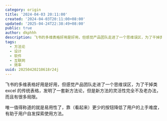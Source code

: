 ```yaml
---
category: origin
title: '2024-04-03 20:11:00'
created: '2024-04-03T20:11:00+08:00'
updated: '2025-04-24T22:38:49+08:00'
public: true
author: dkphhh
description: 飞书的多维表格好用是好用，但感觉产品团队走进了一个思维误区，为了干掉类 excel 的传统表格，发明了一套新方法论……
tags:
  - 方法论
  - 设计
  - 软件
  - 互联网
  - 效率
uuid: 20250420210618r24j
---
```


飞书的多维表格好用是好用，但感觉产品团队走进了一个思维误区，为了干掉类 excel 的传统表格，发明了一套新方法论，但是新方法的灵活性完全不及老办法，而且有很多局限。

唯一值得称道的就是易用性了，靠（看起来）更少的按钮降低了用户的上手难度，有助于用户自发探索使用方法。
